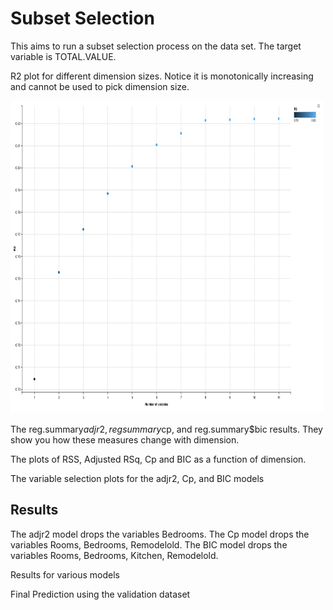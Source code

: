 # Subset Selection
This aims to run a subset selection process on the data set. The target variable is TOTAL.VALUE. 

R2 plot for different dimension sizes. Notice it is monotonically increasing and cannot be used to pick dimension size.

<img src="Images/R-Square_Values.png" width="500" height="500">

The reg.summary$adjr2, regsummary$cp, and reg.summary$bic results. They show you how these measures change with dimension.

The plots of RSS, Adjusted RSq, Cp and BIC as a function of dimension.

The variable selection plots for the adjr2, Cp, and BIC models

## Results

The adjr2 model drops the variables Bedrooms. 
The Cp model drops the variables Rooms, Bedrooms, Remodelold. 
The BIC model drops the variables Rooms, Bedrooms, Kitchen, Remodelold.

Results for various models

Final Prediction using the validation dataset
